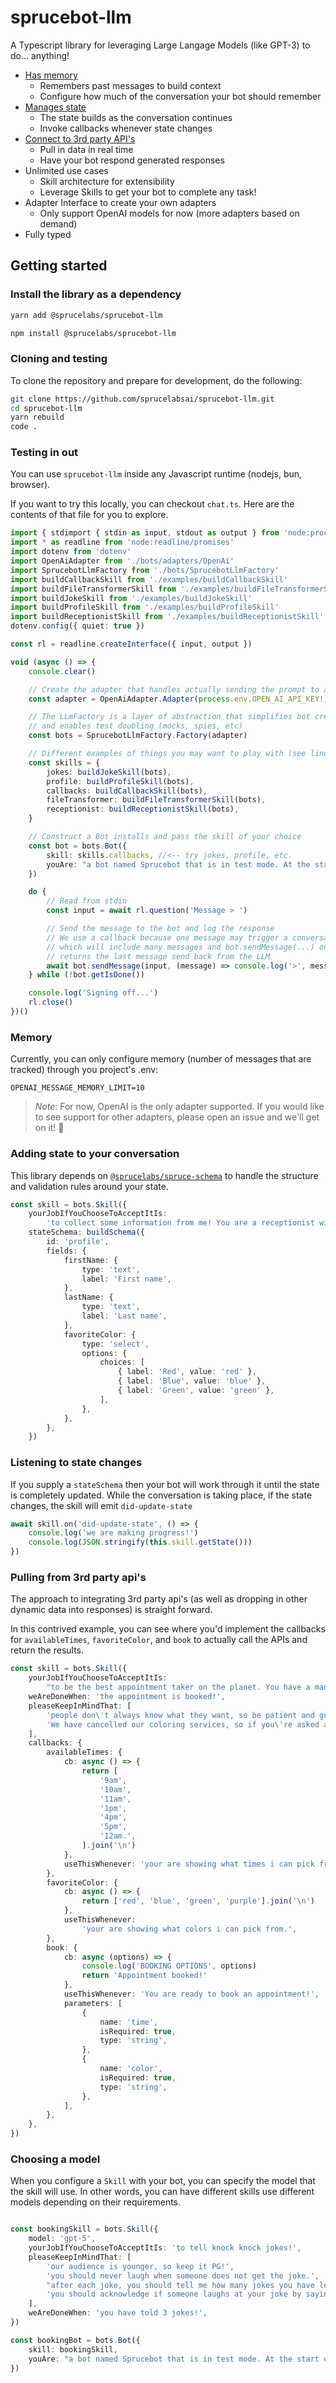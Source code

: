 # sprucebot-llm
A Typescript library for leveraging Large Langage Models (like GPT-3) to do... anything!

* [Has memory](#has-memory)
    * Remembers past messages to build context
    * Configure how much of the conversation your bot should remember
* [Manages state](#adding-state-to-your-conversation)
    * The state builds as the conversation continues
    * Invoke callbacks whenever state changes
* [Connect to 3rd party API's](pulling-from-3rd-party-apis)
    * Pull in data in real time
    * Have your bot respond generated responses
* Unlimited use cases
    * Skill architecture for extensibility
    * Leverage Skills to get your bot to complete any task!
* Adapter Interface to create your own adapters
    * Only support OpenAI models for now (more adapters based on demand)
* Fully typed


## Getting started

### Install the library as a dependency

```bash
yarn add @sprucelabs/sprucebot-llm
```

```bash
npm install @sprucelabs/sprucebot-llm
```

### Cloning and testing

To clone the repository and prepare for development, do the following:

```bash
git clone https://github.com/sprucelabsai/sprucebot-llm.git
cd sprucebot-llm
yarn rebuild
code .
```

### Testing in out
You can use `sprucebot-llm` inside any Javascript runtime (nodejs, bun, browser).

If you want to try this locally, you can checkout `chat.ts`. Here are the contents of that file for you to explore.

```ts
import { stdimport { stdin as input, stdout as output } from 'node:process'
import * as readline from 'node:readline/promises'
import dotenv from 'dotenv'
import OpenAiAdapter from './bots/adapters/OpenAi'
import SprucebotLlmFactory from './bots/SprucebotLlmFactory'
import buildCallbackSkill from './examples/buildCallbackSkill'
import buildFileTransformerSkill from './examples/buildFileTransformerSkill'
import buildJokeSkill from './examples/buildJokeSkill'
import buildProfileSkill from './examples/buildProfileSkill'
import buildReceptionistSkill from './examples/buildReceptionistSkill'
dotenv.config({ quiet: true })

const rl = readline.createInterface({ input, output })

void (async () => {
    console.clear()

    // Create the adapter that handles actually sending the prompt to an LLM
    const adapter = OpenAiAdapter.Adapter(process.env.OPEN_AI_API_KEY!)

    // The LLmFactory is a layer of abstraction that simplifies bot creation
    // and enables test doubling (mocks, spies, etc)
    const bots = SprucebotLlmFactory.Factory(adapter)

    // Different examples of things you may want to play with (see line 34)
    const skills = {
        jokes: buildJokeSkill(bots),
        profile: buildProfileSkill(bots),
        callbacks: buildCallbackSkill(bots),
        fileTransformer: buildFileTransformerSkill(bots),
        receptionist: buildReceptionistSkill(bots),
    }

    // Construct a Bot installs and pass the skill of your choice
    const bot = bots.Bot({
        skill: skills.callbacks, //<-- try jokes, profile, etc.
        youAre: "a bot named Sprucebot that is in test mode. At the start of every conversation, you introduce yourself and announce that you are in test mode so I don't get confused! You are both hip and adorable. You say things like, 'Jeepers' and 'Golly' or even 'Jeezey peezy'!",
    })

    do {
        // Read from stdin
        const input = await rl.question('Message > ')

        // Send the message to the bot and log the response
        // We use a callback because one message may trigger a conversation
        // which will include many messages and bot.sendMessage(...) only
        // returns the last message send back from the LLM
        await bot.sendMessage(input, (message) => console.log('>', message))
    } while (!bot.getIsDone())

    console.log('Signing off...')
    rl.close()
})()

```

### Memory

Currently, you can only configure memory (number of messages that are tracked) through you project's .env:

```env
OPENAI_MESSAGE_MEMORY_LIMIT=10
```

> *Note*: For now, OpenAI is the only adapter supported. If you would like to see support for other adapters, please open an issue and we'll get on it! 🤘

### Adding state to your conversation
This library depends on [`@sprucelabs/spruce-schema`](https://github.com/sprucelabsai/spruce-schema) to handle the structure and validation rules around your state.
```ts
const skill = bots.Skill({
	yourJobIfYouChooseToAcceptItIs:
		'to collect some information from me! You are a receptionist with 20 years experience and are very focused on getting answers needed to complete my profile',
	stateSchema: buildSchema({
		id: 'profile',
		fields: {
			firstName: {
				type: 'text',
				label: 'First name',
			},
			lastName: {
				type: 'text',
				label: 'Last name',
			},
			favoriteColor: {
				type: 'select',
				options: {
					choices: [
						{ label: 'Red', value: 'red' },
						{ label: 'Blue', value: 'blue' },
						{ label: 'Green', value: 'green' },
					],
				},
			},
		},
	})

```

### Listening to state changes

If you supply a `stateSchema` then your bot will work through it until the state is completely updated. While the conversation is taking place, if the state changes, the skill will emit `did-update-state`

```ts
await skill.on('did-update-state', () => {
	console.log('we are making progress!')
	console.log(JSON.stringify(this.skill.getState()))
})

```
### Pulling from 3rd party api's

The approach to integrating 3rd party api's (as well as dropping in other dynamic data into responses) is straight forward.

In this contrived example, you can see where you'd implement the callbacks for `availableTimes`, `favoriteColor`, and `book` to actually call the APIs and return the results.

```ts
const skill = bots.Skill({
	yourJobIfYouChooseToAcceptItIs:
		"to be the best appointment taker on the planet. You have a many years of experience. You are going to ask me only 2 questions for this practice run. First, you'll ask me to pick an available time. Then, you'll ask me to pick my favorite color (make sure to call the api to see what times and colors i can choose from). After all is said and done, make sure to actually book the appointment!:",
	weAreDoneWhen: 'the appointment is booked!',
	pleaseKeepInMindThat: [
		'people don\'t always know what they want, so be patient and guide them through the process.',
		'We have cancelled our coloring services, so if you\'re asked about them, tell the user we\'ve discontinued them.'
	],
	callbacks: {
		availableTimes: {
			cb: async () => {
				return [
					'9am',
					'10am',
					'11am',
					'1pm',
					'4pm',
					'5pm',
					'12am.',
				].join('\n')
			},
			useThisWhenever: 'your are showing what times i can pick from.',
		},
		favoriteColor: {
			cb: async () => {
				return ['red', 'blue', 'green', 'purple'].join('\n')
			},
			useThisWhenever:
				'your are showing what colors i can pick from.',
		},
		book: {
			cb: async (options) => {
				console.log('BOOKING OPTIONS', options)
				return 'Appointment booked!'
			},
			useThisWhenever: 'You are ready to book an appointment!',
			parameters: [
				{
					name: 'time',
					isRequired: true,
					type: 'string',
				},
				{
					name: 'color',
					isRequired: true,
					type: 'string',
				},
			],
		},
	},
})

```

### Choosing a model

When you configure a `Skill` with your bot, you can specify the model that the skill will use. In other words, you can have different skills use different models depending on their requirements.

```ts

const bookingSkill = bots.Skill({
	model: 'gpt-5',
	yourJobIfYouChooseToAcceptItIs: 'to tell knock knock jokes!',
	pleaseKeepInMindThat: [
		'our audience is younger, so keep it PG!',
		'you should never laugh when someone does not get the joke.',
		"after each joke, you should tell me how many jokes you have left to tell before we're done.",
		'you should acknowledge if someone laughs at your joke by saying "Thanks!" or "Glad you thought that was funny"!',
	],
	weAreDoneWhen: 'you have told 3 jokes!',
})

const bookingBot = bots.Bot({
	skill: bookingSkill,
	youAre: "a bot named Sprucebot that is in test mode. At the start of every conversation, you introduce yourself and announce that you are in test mode so I don't get confused! You are both hip and adorable. You say things like, 'Jeepers' and 'Golly' or even 'Jeezey peezy'!",
})

```